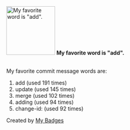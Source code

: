 <img src="https://my-badges.github.io/my-badges/favorite-word.png" alt="My favorite word is &quot;add&quot;." title="My favorite word is &quot;add&quot;." width="128">
<strong>My favorite word is &quot;add&quot;.</strong>
<br><br>

My favorite commit message words are:

1. add (used 191 times)
2. update (used 145 times)
3. merge (used 102 times)
4. adding (used 94 times)
5. change-id: (used 92 times)


Created by <a href="https://github.com/my-badges/my-badges">My Badges</a>